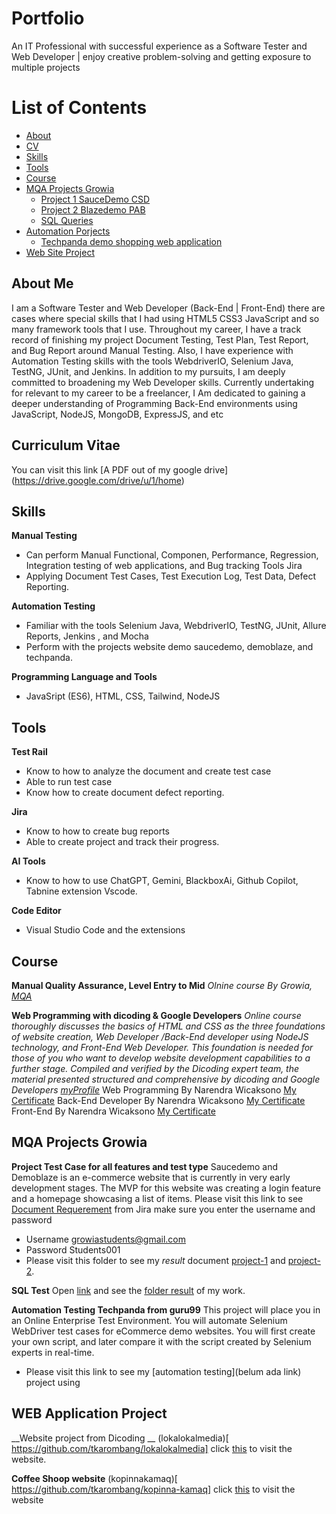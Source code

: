 # Portfolio
An IT Professional with successful experience as a Software Tester and Web Developer | enjoy creative problem-solving and getting exposure to multiple projects
# List of Contents
-	[About](#about)
-	[CV](#curriculum-vitae)
-	[Skills](#skils)
-	[Tools](#tools)
-	[Course](#course)
-	[MQA Projects Growia](#mqa-projects-growia)
    * [Project 1 SauceDemo CSD](#project-1-saucedemo-csd)
    * [Project 2 Blazedemo PAB](#project-2-blazedome-pab)
    * [SQL Queries](#sql-queries)
-	[Automation Porjects](#automation-projects)
    * [Techpanda demo shopping web application](#techpanda-demo-shopping-web-application)
-	[Web Site Project](#website-project)
## About Me
I am a Software Tester and Web Developer (Back-End | Front-End)  there are cases where special skills that I had using HTML5 CSS3 JavaScript and so many framework tools that I use.
Throughout my career, I have a track record of finishing my project Document Testing, Test Plan, Test Report, and Bug Report around Manual Testing. Also, I have experience with Automation Testing skills with the tools WebdriverIO, Selenium Java, TestNG, JUnit, and Jenkins.
In addition to my pursuits, I am deeply committed to broadening my Web Developer skills. Currently undertaking for relevant to my career to be a freelancer, I Am dedicated to gaining a deeper understanding of Programming Back-End environments using JavaScript, NodeJS, MongoDB, ExpressJS, and etc

## Curriculum Vitae
You can visit this link [A PDF out of my google drive] (https://drive.google.com/drive/u/1/home)

## Skills
__Manual Testing__
-	Can perform Manual Functional, Componen, Performance, Regression, Integration testing of web applications, and Bug tracking Tools Jira
-	Applying Document Test Cases, Test Execution Log, Test Data, Defect Reporting.

  __Automation Testing__
-	Familiar with the tools Selenium Java, WebdriverIO, TestNG, JUnit, Allure Reports, Jenkins , and Mocha
-	Perform with the projects website demo saucedemo, demoblaze, and techpanda.

__Programming Language and Tools__
-	JavaSript (ES6), HTML, CSS, Tailwind, NodeJS
  
## Tools
__Test Rail__
-	Know to how to analyze the document and create test case
-	Able to run test case
-	Know how to create document defect reporting.

__Jira__
-	Know to how to create bug reports
-	Able to create project and track their progress.

__AI Tools__
-	Know to how to use ChatGPT, Gemini, BlackboxAi, Github Copilot, Tabnine extension Vscode.
  
__Code Editor__
-	Visual Studio Code and the extensions

## Course
__Manual Quality Assurance, Level Entry to Mid__
*Olnine course By Growia, [MQA]( https://www.growia.education/id)*

__Web Programming with dicoding & Google Developers__
*Online course  thoroughly discusses the basics of HTML and CSS as the three foundations of website creation, Web Developer /Back-End developer using NodeJS technology, and Front-End Web Developer. This foundation is needed for those of you who want to
develop website development capabilities to a further stage. Compiled and verified by the Dicoding expert team, the material presented
structured and comprehensive by dicoding and Google Developers [myProfile]( https://www.dicoding.com/users/tuang_karombang/academies)*
Web Programming By Narendra Wicaksono [My Certificate]( https://www.dicoding.com/certificates/MEPJVYQ8QP3V)
Back-End Developer By Narendra Wicaksono [My Certificate]( https://www.dicoding.com/certificates/ERZR022DNXYV)
Front-End By Narendra Wicaksono [My Certificate]( https://www.dicoding.com/certificates/81P2VVY9JPOY)


## MQA Projects Growia
__Project Test Case for all features and test type__
Saucedemo and Demoblaze is an e-commerce website that is currently in very early development stages. The MVP for this website was creating a login feature and a homepage showcasing a list of items. 
Please visit this link to see [Document Requerement](https://growiaeducationid.atlassian.net/jira/software/projects/CSD/boards/3/timeline) from Jira make sure you enter the username and password
-	Username growiastudents@gmail.com
-	Password Students001
-	Please visit this folder to see my *result* document [project-1](https://github.com/tkarombang/MyPortfolio/tree/main/Project%201) and [project-2](https://github.com/tkarombang/MyPortfolio/tree/main/Project%202).
  
__SQL Test__
Open [link]( https://www.programiz.com/sql/online-compiler/) and see the [folder result](https://github.com/tkarombang/MyPortfolio/tree/main/SQL%20TEST) of my work.

__Automation Testing Techpanda from guru99__
This project will place you in an Online Enterprise Test Environment. You will automate Selenium WebDriver test cases for eCommerce demo websites. You will first create your own script, and later compare it with the script created by Selenium experts in real-time.
-	Please visit this link to see my [automation testing](belum ada link) project using 

## WEB Application Project
__Website project from Dicoding __
(lokalokalmedia)[ https://github.com/tkarombang/lokalokalmedia] click [this]( https://tkarombang.github.io/lokalokalmedia/) to visit the website.

__Coffee Shoop website__
(kopinnakamaq)[ https://github.com/tkarombang/kopinna-kamaq] click [this]( https://tkarombang.github.io/kopinna-kamaq) to visit the website

